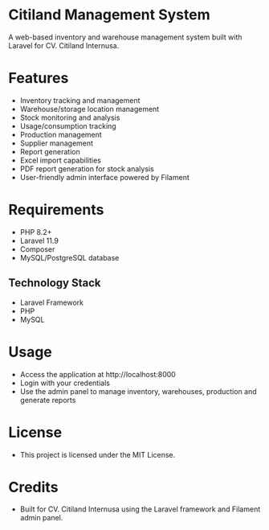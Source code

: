 # Citiland Management System
A web-based inventory and warehouse management system built with Laravel for CV. Citiland Internusa.

# Features
* Inventory tracking and management
* Warehouse/storage location management
* Stock monitoring and analysis
* Usage/consumption tracking
* Production management
* Supplier management
* Report generation
* Excel import capabilities
* PDF report generation for stock analysis
* User-friendly admin interface powered by Filament

# Requirements
* PHP 8.2+
* Laravel 11.9
* Composer
* MySQL/PostgreSQL database

## Technology Stack
* Laravel Framework
* PHP
* MySQL

# Usage
* Access the application at http://localhost:8000
* Login with your credentials
* Use the admin panel to manage inventory, warehouses, production and generate reports

# License
* This project is licensed under the MIT License.

# Credits
* Built for CV. Citiland Internusa using the Laravel framework and Filament admin panel.
